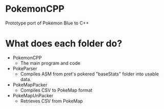 # PokemonCPP
Prototype port of Pokemon Blue to C++

# What does each folder do?
- PokemonCPP
  * The main program and code
- PokeParser
  * Compiles ASM from pret's pokered "baseStats" folder into usable data.
- PokeMapPacker
  * Compiles CSV to PokeMap format
- PokeMapUnPacker
  * Retrieves CSV from PokeMap
